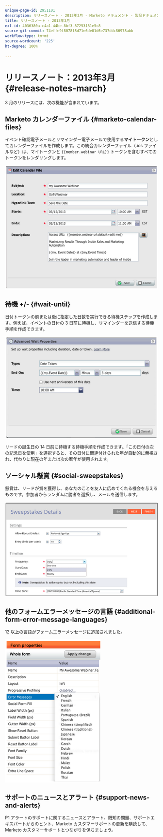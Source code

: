 ```yaml
---
unique-page-id: 2951101
description: リリースノート - 2013年3月 - Marketo ドキュメント - 製品ドキュメント
title: リリースノート - 2013年3月
exl-id: 4036380a-c4a1-44be-8bf3-87253181e5c8
source-git-commit: 74effe9f8078f8d71e6de01d6e737ddc86978abb
workflow-type: tm+mt
source-wordcount: '225'
ht-degree: 100%

---
```


# リリースノート：2013年3月 {#release-notes-march}

3 月のリリースには、次の機能が含まれています。

## Marketo カレンダーファイル {#marketo-calendar-files}

イベント確認電子メールとリマインダー電子メールで使用する&#x200B;**マイトークン**&#x200B;としてカレンダーファイルを作成します。この統合カレンダーファイル（.ics ファイルなど）は、マイトークンと `{{member.webinar URL}}` トークンを含むすべてのトークンをレンダリングします。

![](assets/image2014-9-22-15-3a35-3a24.png)

## 待機 +/- {#wait-until}

日付トークンの前または後に指定した日数を実行できる待機ステップを作成します。例えば、イベントの日付の 3 日前に待機し、リマインダーを送信する待機手順を作成できます。

![](assets/image2014-9-22-15-3a35-3a44.png)

リードの誕生日の 14 日前に待機する待機手順を作成できます。「この日付の次の記念日を使用」を選択すると、その日付に関連付けられた年が自動的に無視され、代わりに現在の年または次の暦年が使用されます。

## ソーシャル懸賞 {#social-sweepstakes}

懸賞は、リードが賞を獲得し、あなたのことを友人に広めてくれる機会を与えるものです。参加者からランダムに勝者を選択し、メールを送信します。

![](assets/image2014-9-22-15-3a36-3a55.png)

## 他のフォームエラーメッセージの言語 {#additional-form-error-message-languages}

12 以上の言語がフォームエラーメッセージに追加されました。

![](assets/image2014-9-22-15-3a37-3a25.png)

## サポートのニュースとアラート {#support-news-and-alerts}

P1 アラートのサポートに関するニュースとアラート、既知の問題、サポートエキスパートからのヒント、Marketo カスタマーサポートの更新を購読して、Marketo カスタマーサポートとつながりを保ちましょう。
